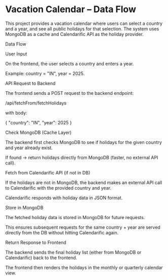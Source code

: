# Vacation Calendar – Data Flow

This project provides a vacation calendar where users can select a country and a year, and see all public holidays for that selection. The system uses MongoDB as a cache and Calendarific API as the holiday provider.

Data Flow

User Input

On the frontend, the user selects a country and enters a year.

Example: country = "IN", year = 2025.

API Request to Backend

The frontend sends a POST request to the backend endpoint:

/api/fetchFrom/fetchHolidays


with body:

{
  "country": "IN",
  "year": 2025
}


Check MongoDB (Cache Layer)

The backend first checks MongoDB to see if holidays for the given country and year already exist.

If found → return holidays directly from MongoDB (faster, no external API call).

Fetch from Calendarific API (if not in DB)

If the holidays are not in MongoDB, the backend makes an external API call to Calendarific with the provided country and year.

Calendarific responds with holiday data in JSON format.

Store in MongoDB

The fetched holiday data is stored in MongoDB for future requests.

This ensures subsequent requests for the same country + year are served directly from the DB without hitting Calendarific again.

Return Response to Frontend

The backend sends the final holiday list (either from MongoDB or Calendarific) back to the frontend.

The frontend then renders the holidays in the monthly or quarterly calendar view.
